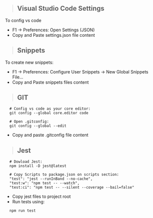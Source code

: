 > ## Visual Studio Code Settings
To config vs code
- F1 -> Preferences: Open Settings (JSON)
- Copy and Paste settings.json file content

> ## Snippets
To create new snippets:
- F1 -> Preferences: Configure User Snippets -> New Global Snippets File...
- Copy and Paste snippets files content

> ## GIT
```
  # Config vs code as your core editor:
  git config --global core.editor code
  
  # Open .gitconfig:
  git config --global --edit
```
- Copy and paste .gitconfig file content

> ## Jest
```
  # Dowload Jest:
  npm install -D jest@latest
```
```
  # Copy Scripts to package.json on scripts section:
  "test": "jest --runInBand --no-cache",
  "test:w": "npm test -- --watch",
  "test:ci": "npm test -- --silent --coverage --bail=false"
```
- Copy jest files to project root
- Run tests using:
```
  npm run test
```
